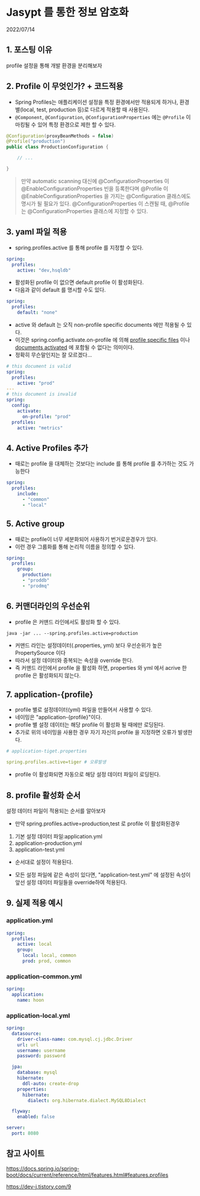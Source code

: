 # Jasypt 를 통한 정보 암호화
2022/07/14

## 1. 포스팅 이유
profile 설정을 통해 개발 환경을 분리해보자

## 2. Profile 이 무엇인가? + 코드적용
- Spring Profiles는 애플리케이션 설정을 특정 환경에서만 적용되게 하거나, 환경 별(local, test, production 등)로 다르게 적용할 때 사용된다.
- `@Component`, `@Configuration`, `@ConfigurationProperties` 에는 `@Profile` 이 마킹될 수 있어 특정 환경으로 제한 할 수 있다.
```java
@Configuration(proxyBeanMethods = false)
@Profile("production")
public class ProductionConfiguration {

    // ...

}
```
> 만약 automatic scanning 대신에 @ConfigurationProperties 이 @EnableConfigurationProperties 빈을 등록한다며
> @Profile 이 @EnableConfigurationProperties 을 가지는 @Configuration 클래스에도 명시가 될 필요가 있다.
> @ConfigurationProperties 이 스캔될 때, @Profile 는 @ConfigurationProperties 클래스에 지정할 수 있다.

## 3. yaml 파일 적용
- spring.profiles.active 를 통해 profile 를 지정할 수 있다.
```yaml
spring:
  profiles:
    active: "dev,hsqldb"
```
- 활성화된 profile 이 없으면 default profile 이 활성화된다.
- 다음과 같이 default 를 명시할 수도 있다.
```yaml
spring:
  profiles:
    default: "none"
```

- active 와 default 는 오직 non-profile specific documents 에만 적용될 수 있다.
- 이것은 spring.config.activate.on-profile 에 의해 [profile specific files](https://docs.spring.io/spring-boot/docs/current/reference/html/features.html#features.external-config.files.profile-specific) 이나 [documents activated](https://docs.spring.io/spring-boot/docs/current/reference/html/features.html#features.external-config.files.activation-properties) 에 포함될 수 없다는 의미이다.
- 정확히 무슨말인지는 잘 모르겠다... 
```yaml
# this document is valid
spring:
  profiles:
    active: "prod"
---
# this document is invalid
spring:
  config:
    activate:
      on-profile: "prod"
  profiles:
    active: "metrics"
```

## 4. Active Profiles 추가
- 때로는 profile 을 대체하는 것보다는 include 를 통해 profile 를 추가하는 것도 가능한다
```yaml
spring:
  profiles:
    include:
      - "common"
      - "local"


```

## 5. Active group
- 때로는 profile이 너무 세분화되어 사용하기 번거로운경우가 있다.
- 이런 경우 그룹화를 통해 논리적 이름을 정의할 수 있다.
```yaml
spring:
  profiles:
    group:
      production:
      - "proddb"
      - "prodmq"
```

## 6. 커맨더라인의 우선순위
- profile 은 커맨드 라인에서도 활성화 할 수 있다.
```
java -jar ... --spring.profiles.active=production
```
- 커맨드 라인는 설정데이터(.properties, yml) 보다 우선순위가 높은 PropertySource 이다
- 따라서 설정 데이터와 중복되는 속성을 override 한다.
- 즉 커맨드 라인에서 profile 을 활성화 하면, properties 와 yml 에서 acrive 한 profile 은 활성화되지 않는다.

## 7. application-{profile}
- profile 별로 설정데이터(yml) 파일을 만들어서 사용할 수 있다.
- 네이밍은 "application-{profile}"이다.
- profile 별 설정 데이터는 해당 profile 이 활성화 될 때에만 로딩된다.
- 추가로 위의 네이밍을 사용한 경우 자기 자신의 profile 을 지정하면 오류가 발생한다.
```yaml
# application-tiget.properties

spring.profiles.active=tiger # 오류발생
```
- profile 이 활성화되면 자동으로 해당 설정 데이터 파일이 로딩된다.

## 8. profile 활성화 순서
설정 데이터 파일이 적용되는 순서를 알아보자
- 만약 spring.profiles.active=production,test 로 profile 이 활성화된경우
1. 기본 설정 데이터 파일:application.yml
2. application-production.yml
3. application-test.yml
- 순서대로 설정이 적용된다.

- 모든 설정 파일에 같은 속성이 있다면, "application-test.yml" 에 설정된 속성이 앞선 설정 데이터 파일들을 override하여 적용된다.

## 9. 실제 적용 예시
### application.yml

```yaml
spring:
  profiles:
    active: local
    group:
      local: local, common
      prod: prod, common
```
### application-common.yml
```yaml
spring:
  application:
    name: hoon
```
### application-local.yml
```yaml
spring:
  datasource:
    driver-class-name: com.mysql.cj.jdbc.Driver
    url: url
    username: username
    password: password

  jpa:
    database: mysql
    hibernate:
      ddl-auto: create-drop
    properties:
      hibernate:
        dialect: org.hibernate.dialect.MySQL8Dialect

  flyway:
    enabled: false

server:
  port: 8080

```

## 참고 사이트
https://docs.spring.io/spring-boot/docs/current/reference/html/features.html#features.profiles

https://dev-j.tistory.com/9